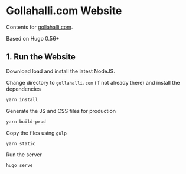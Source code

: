 # Gollahalli.com Website

Contents for [gollahalli.com](https://www.gollahalli.com).

Based on Hugo 0.56+

## 1. Run the Website

Download load and install the latest NodeJS.

Change directory to `gollahalli.com` (if not already there) and install the dependencies

```sh
yarn install
```

Generate the JS and CSS files for production

```sh
yarn build-prod
```

Copy the files using `gulp`

```sh
yarn static
```

Run the server

```sh
hugo serve
```
